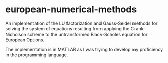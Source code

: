 # european-numerical-methods

An implementation of the LU factorization and Gauss-Seidel methods for solving the system of equations resulting from applying the Crank-Nicholson scheme to the untransformed Black-Scholes equation for European Options.

The implementation is in MATLAB as I was trying to develop my proficiency in the programming language.